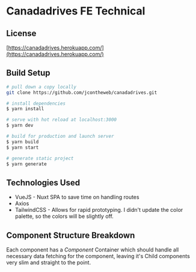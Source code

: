 # Canadadrives FE Technical

## License
[https://canadadrives.herokuapp.com/](https://canadadrives.herokuapp.com/)

## Build Setup

```bash
# pull down a copy locally
git clone https://github.com/jcontheweb/canadadrives.git

# install dependencies
$ yarn install

# serve with hot reload at localhost:3000
$ yarn dev

# build for production and launch server
$ yarn build
$ yarn start

# generate static project
$ yarn generate
```

## Technologies Used

- VueJS - Nuxt SPA to save time on handling routes
- Axios
- TailwindCSS - Allows for rapid prototyping. I didn't update the color palette, so the colors will be slightly off.

## Component Structure Breakdown
Each component has a _Component_ Container which should handle all necessary data fetching for the component, leaving it's Child components very slim and straight to the point.